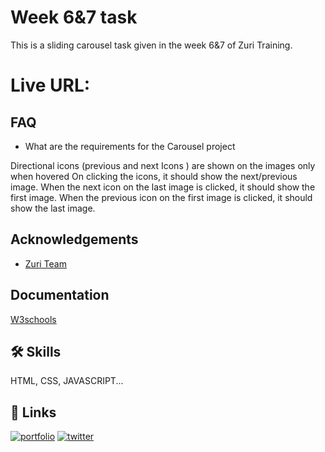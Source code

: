 
# Week 6&7 task 

This is a sliding carousel task given in the week 6&7 of Zuri Training.

# Live URL: 
## FAQ

- What are the requirements for the  Carousel project

Directional icons (previous and next Icons ) are shown on the images only when hovered
On clicking the icons, it should show the next/previous image. 
When the next icon on the last image is clicked, it should show the first image.
When the previous icon on the first image is clicked, it should show the last image. 


## Acknowledgements

 - [Zuri Team](https://w2.zuriboard.com/)


## Documentation

[W3schools](https://www.w3schools.com/)


## 🛠 Skills
HTML, CSS, JAVASCRIPT...


## 🔗 Links
[![portfolio](https://img.shields.io/badge/my_portfolio-000?style=for-the-badge&logo=ko-fi&logoColor=white)](https://homepage.oluwanifemiteme.repl.co/)
[![twitter](https://img.shields.io/badge/twitter-1DA1F2?style=for-the-badge&logo=twitter&logoColor=white)](https://twitter.com/niffyby1234)


